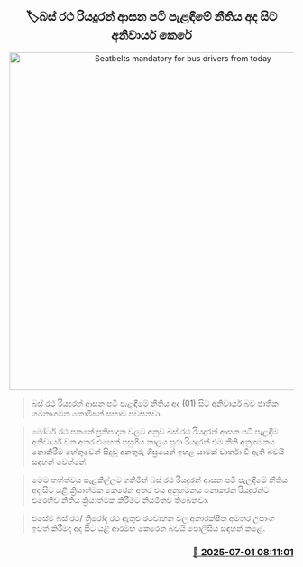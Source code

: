<p align='center'><b><h2 align='center' title='Seatbelts mandatory for bus drivers from today'>🏷බස් රථ රියදුරන් ආසන පටි පැළඳීමේ නීතිය අද සිට අනිවාර්ය කෙරේ</h2></b></p>
<p align='center'><img src='https://helakuru.sgp1.cdn.digitaloceanspaces.com/esana/images/lib/bus1[1].jpg' width='600' alt='Seatbelts mandatory for bus drivers from today'></p>

> බස් රථ රියදුරන් ආසන පටි පැළඳීමේ නීතිය අද (01) සිට අනිවාර්ය බව ජාතික ගමනාගමන කොමිෂන් සභාව පවසනවා.

> මෝටර් රථ පනතේ ප්‍රතිපාදන වලට අනුව බස් රථ රියදුරන් ආසන පටි පැළඳීම අනිවාර්ය වන අතර එහෙත් පසුගිය කාලය පුරා රියදුරන් එම නීති අනුගමනය නොකිරීම හේතුවෙන් සිදුවූ අනතුරු ශීඝ්‍රයෙන් ඉහළ යාමක් වාර්තා වී ඇති බවයි සඳහන් වෙන්නේ.

> මෙම තත්ත්වය සැළකිල්ලට ගනිමින් බස් රථ රියදුරන් ආසන පටි පැලඳීමේ නීතිය අද සිට යළි ක්‍රියාත්මක කෙරෙන අතර එය අනුගමනය නොකරන රියදුරන්ට එරෙහිව නීතිය ක්‍රියාත්මක කිරීමට නියමිතව තිබෙනවා.

> එසේම බස් රථ/ ත්‍රිරෝද රථ ඇතුළු රථවාහන වල අනාරක්ෂිත අමතර උපාංග ඉවත් කිරීමද අද සිට යළි ආරම්භ කෙරෙන බවයි පොලීසිය සඳහන් කළේ.



<h3 align='right'><a href='https://www.helakuru.lk/esana/p/111474/'>📅 2025-07-01 08:11:01</a></h3>
